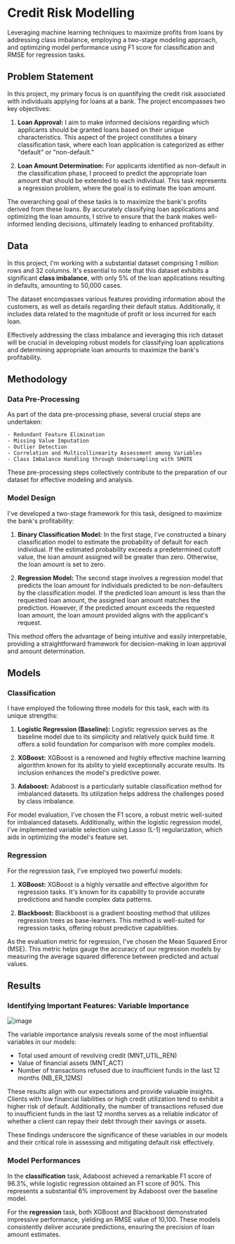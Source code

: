# Credit Risk Modelling
Leveraging machine learning techniques to maximize profits from loans by addressing class imbalance, employing a two-stage modeling approach, and optimizing model performance using F1 score for classification and RMSE for regression tasks.

## Problem Statement

In this project, my primary focus is on quantifying the credit risk associated with individuals applying for loans at a bank. The project encompasses two key objectives:

1. **Loan Approval:** I aim to make informed decisions regarding which applicants should be granted loans based on their unique characteristics. This aspect of the project constitutes a binary classification task, where each loan application is categorized as either "default" or "non-default."

2. **Loan Amount Determination:** For applicants identified as non-default in the classification phase, I proceed to predict the appropriate loan amount that should be extended to each individual. This task represents a regression problem, where the goal is to estimate the loan amount.

The overarching goal of these tasks is to maximize the bank's profits derived from these loans. By accurately classifying loan applications and optimizing the loan amounts, I strive to ensure that the bank makes well-informed lending decisions, ultimately leading to enhanced profitability.

## Data

In this project, I'm working with a substantial dataset comprising 1 million rows and 32 columns. It's essential to note that this dataset exhibits a significant **class imbalance**, with only 5% of the loan applications resulting in defaults, amounting to 50,000 cases. 

The dataset encompasses various features providing information about the customers, as well as details regarding their default status. Additionally, it includes data related to the magnitude of profit or loss incurred for each loan.

Effectively addressing the class imbalance and leveraging this rich dataset will be crucial in developing robust models for classifying loan applications and determining appropriate loan amounts to maximize the bank's profitability.

## Methodology

### Data Pre-Processing

As part of the data pre-processing phase, several crucial steps are undertaken:

    - Redundant Feature Elimination
    - Missing Value Imputation
    - Outlier Detection
    - Correlation and Multicollinearity Assessment among Variables
    - Class Imbalance Handling through Undersampling with SMOTE

These pre-processing steps collectively contribute to the preparation of our dataset for effective modeling and analysis.

### Model Design

I've developed a two-stage framework for this task, designed to maximize the bank's profitability:

1. **Binary Classification Model:** In the first stage, I've constructed a binary classification model to estimate the probability of default for each individual. If the estimated probability exceeds a predetermined cutoff value, the loan amount assigned will be greater than zero. Otherwise, the loan amount is set to zero.

2. **Regression Model:** The second stage involves a regression model that predicts the loan amount for individuals predicted to be non-defaulters by the classification model. If the predicted loan amount is less than the requested loan amount, the assigned loan amount matches the prediction. However, if the predicted amount exceeds the requested loan amount, the loan amount provided aligns with the applicant's request.

This method offers the advantage of being intuitive and easily interpretable, providing a straightforward framework for decision-making in loan approval and amount determination.

## Models

### Classification
I have employed the following three models for this task, each with its unique strengths:

1. **Logistic Regression (Baseline):** Logistic regression serves as the baseline model due to its simplicity and relatively quick build time. It offers a solid foundation for comparison with more complex models.

2. **XGBoost:** XGBoost is a renowned and highly effective machine learning algorithm known for its ability to yield exceptionally accurate results. Its inclusion enhances the model's predictive power.

3. **Adaboost:** Adaboost is a particularly suitable classification method for imbalanced datasets. Its utilization helps address the challenges posed by class imbalance.

For model evaluation, I've chosen the F1 score, a robust metric well-suited for imbalanced datasets. Additionally, within the logistic regression model, I've implemented variable selection using Lasso (L-1) regularization, which aids in optimizing the model's feature set.

### Regression
For the regression task, I've employed two powerful models:

1. **XGBoost:** XGBoost is a highly versatile and effective algorithm for regression tasks. It's known for its capability to provide accurate predictions and handle complex data patterns.

2. **Blackboost:** Blackboost is a gradient boosting method that utilizes regression trees as base-learners. This method is well-suited for regression tasks, offering robust predictive capabilities.

As the evaluation metric for regression, I've chosen the Mean Squared Error (MSE). This metric helps gauge the accuracy of our regression models by measuring the average squared difference between predicted and actual values.

## Results

### Identifying Important Features: Variable Importance

![image](credit_risk_Modelling_Images/Images/Image_10.png)

The variable importance analysis reveals some of the most influential variables in our models:

- Total used amount of revolving credit (MNT_UTIL_REN)
- Value of financial assets (MNT_ACT)
- Number of transactions refused due to insufficient funds in the last 12 months (NB_ER_12MS)

These results align with our expectations and provide valuable insights. Clients with low financial liabilities or high credit utilization tend to exhibit a higher risk of default. Additionally, the number of transactions refused due to insufficient funds in the last 12 months serves as a reliable indicator of whether a client can repay their debt through their savings or assets.

These findings underscore the significance of these variables in our models and their critical role in assessing and mitigating default risk effectively.

### Model Performances

In the **classification** task, Adaboost achieved a remarkable F1 score of 96.3%, while logistic regression obtained an F1 score of 90%. This represents a substantial 6% improvement by Adaboost over the baseline model.

For the **regression** task, both XGBoost and Blackboost demonstrated impressive performance, yielding an RMSE value of 10,100. These models consistently deliver accurate predictions, ensuring the precision of loan amount estimates.

